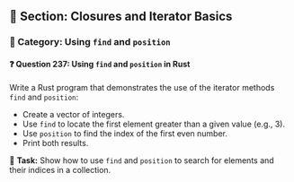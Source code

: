 ## 📘 Section: Closures and Iterator Basics  
### 🔹 Category: Using `find` and `position`  
#### ❓ Question 237: Using `find` and `position` in Rust

Write a Rust program that demonstrates the use of the iterator methods `find` and `position`:

- Create a vector of integers.
- Use `find` to locate the first element greater than a given value (e.g., 3).
- Use `position` to find the index of the first even number.
- Print both results.

🔧 **Task:** Show how to use `find` and `position` to search for elements and their indices in a collection.
